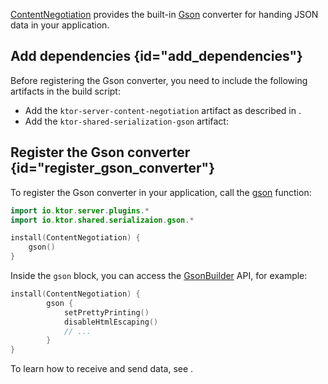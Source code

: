 [//]: # (title: Gson)

<microformat>
<var name="example_name" value="gson"/>
<include src="lib.xml" include-id="download_example"/>
</microformat>

[ContentNegotiation](serialization.md) provides the built-in [Gson](https://github.com/google/gson) converter for handing JSON data in your application.


## Add dependencies {id="add_dependencies"}
Before registering the Gson converter, you need to include the following artifacts in the build script:
* Add the `ktor-server-content-negotiation` artifact as described in [](serialization.md#add_dependencies).
* Add the `ktor-shared-serialization-gson` artifact:
   <var name="artifact_name" value="ktor-shared-serialization-gson"/>
   <include src="lib.xml" include-id="add_ktor_artifact"/>


## Register the Gson converter {id="register_gson_converter"}
To register the Gson converter in your application, call the [gson](https://api.ktor.io/ktor-features/ktor-gson/ktor-gson/io.ktor.gson/gson.html) function:
```kotlin
import io.ktor.server.plugins.*
import io.ktor.shared.serializaion.gson.*

install(ContentNegotiation) {
    gson()
}
```
Inside the `gson` block, you can access the [GsonBuilder](https://www.javadoc.io/doc/com.google.code.gson/gson/latest/com.google.gson/com/google/gson/GsonBuilder.html) API, for example:
```kotlin
install(ContentNegotiation) {
        gson {
            setPrettyPrinting()
            disableHtmlEscaping()
            // ...
        }
}
```
To learn how to receive and send data, see [](serialization.md#receive_send_data).